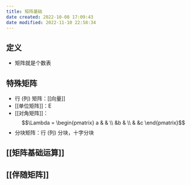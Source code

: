 ```yaml
---
title: 矩阵基础
date created: 2022-10-08 17:09:43
date modified: 2022-11-10 22:58:34
---
```


## 定义

- 矩阵就是个数表

## 特殊矩阵

- 行 (列) 矩阵：[[向量]]
- [[单位矩阵]]：E
- [[对角矩阵]]：$$\Lambda = \begin{pmatrix} a & & \\  
 &b & \\ & &c \end{pmatrix}$$
- 分块矩阵：行 (列) 分块，十字分块

## [[矩阵基础运算]]

## [[伴随矩阵]]
